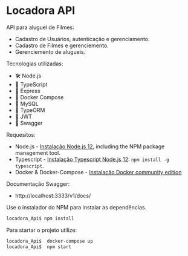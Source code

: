 # Locadora API

API para aluguel de Filmes:
* Cadastro de Usuários, autenticação e gerenciamento.
* Cadastro de Filmes e gerenciemento.
* Gerenciemento de alugueis.

Tecnologias utilizadas:
* 🛠 Node.js
* 💈 TypeScript
* 🚀 Express
* 🐋 Docker Compose
* 🐬 MySQL
* 🔧 TypeORM
* 🔑 JWT
* 📝 Swagger

Requesitos:
* Node.js - [Instalação Node.js 12](https://nodejs.org/en/), including the NPM package management tool.
* Typescript - [Instalação Typescript Node.js 12](https://www.typescriptlang.org/): ```npm install -g typescript```.
* Docker & Docker-Compose - [Instalação Docker community edition](https://hub.docker.com/search/?type=edition&offering=community)

Documentação Swagger:
* http://localhost:3333/v1/docs/

Use o instalador do NPM para instalar as dependências.

```bash
locadora_Api$ npm install
```
Para startar o projeto utilize:

```bash
locadora_Api$  docker-compose up
locadora_Api$  npm start
```

